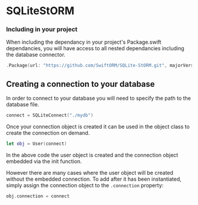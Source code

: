 # SQLiteStORM

### Including in your project

When including the dependancy in your project's Package.swift dependancies, you will have access to all nested dependancies including the database connector.

``` swift
.Package(url: "https://github.com/SwiftORM/SQLite-StORM.git", majorVersion: 0, minor: 0)
```


## Creating a connection to your database

In order to connect to your database you will need to specify the path to the database file.

``` swift
connect = SQLiteConnect("./mydb")
```
Once your connection object is created it can be used in the object class to create the connection on demand.

``` swift
let obj = User(connect)
```
In the above code the user object is created and the connection object embedded via the init function.

However there are many cases where the user object will be created without the embedded connection. To add after it has been instantiated, simply assign the connection object to the `.connection` property:

``` swift
obj.connection = connect
```